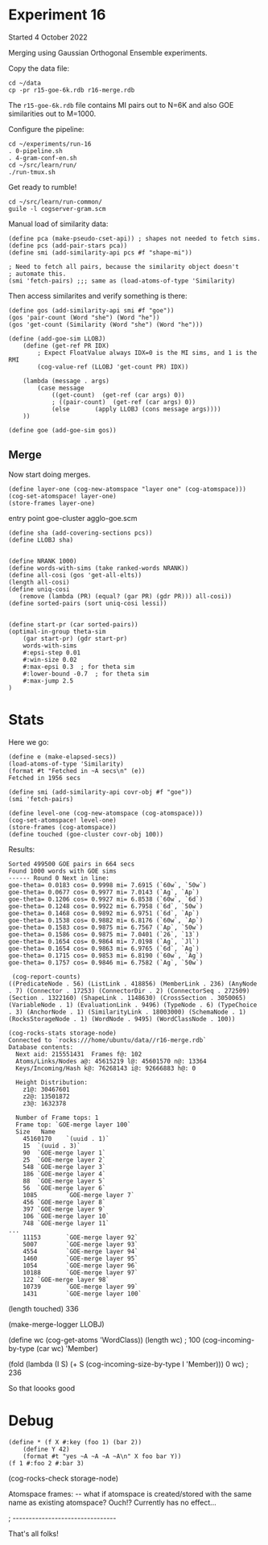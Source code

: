
Experiment 16
=============
Started 4 October 2022

Merging using Gaussian Orthogonal Ensemble experiments.

Copy the data file:
```
cd ~/data
cp -pr r15-goe-6k.rdb r16-merge.rdb
```

The `r15-goe-6k.rdb` file contains MI pairs out to N=6K and also
GOE similarities out to M=1000.

Configure the pipeline:
```
cd ~/experiments/run-16
. 0-pipeline.sh
. 4-gram-conf-en.sh
cd ~/src/learn/run/
./run-tmux.sh
```

Get ready to rumble!
```
cd ~/src/learn/run-common/
guile -l cogserver-gram.scm
```

Manual load of similarity data:
```
(define pca (make-pseudo-cset-api)) ; shapes not needed to fetch sims.
(define pcs (add-pair-stars pca))
(define smi (add-similarity-api pcs #f "shape-mi"))

; Need to fetch all pairs, because the similarity object doesn't
; automate this.
(smi 'fetch-pairs) ;;; same as (load-atoms-of-type 'Similarity)
```

Then access similarites and verify something is there:
```
(define gos (add-similarity-api smi #f "goe"))
(gos 'pair-count (Word "she") (Word "he"))
(gos 'get-count (Similarity (Word "she") (Word "he")))

(define (add-goe-sim LLOBJ)
	(define (get-ref PR IDX)
		; Expect FloatValue always IDX=0 is the MI sims, and 1 is the RMI
		(cog-value-ref (LLOBJ 'get-count PR) IDX))

	(lambda (message . args)
		(case message
			((get-count)  (get-ref (car args) 0))
			; ((pair-count)  (get-ref (car args) 0))
			(else		(apply LLOBJ (cons message args))))
	))

(define goe (add-goe-sim gos))
```

Merge
-----
Now start doing merges.

```
(define layer-one (cog-new-atomspace "layer one" (cog-atomspace)))
(cog-set-atomspace! layer-one)
(store-frames layer-one)
```

entry point
goe-cluster agglo-goe.scm

```
(define sha (add-covering-sections pcs))
(define LLOBJ sha)


(define NRANK 1000)
(define words-with-sims (take ranked-words NRANK))
(define all-cosi (gos 'get-all-elts))
(length all-cosi)
(define uniq-cosi
   (remove (lambda (PR) (equal? (gar PR) (gdr PR))) all-cosi))
(define sorted-pairs (sort uniq-cosi lessi))


(define start-pr (car sorted-pairs))
(optimal-in-group theta-sim
	(gar start-pr) (gdr start-pr)
	words-with-sims
	#:epsi-step 0.01
	#:win-size 0.02
	#:max-epsi 0.3  ; for theta sim
	#:lower-bound -0.7  ; for theta sim
	#:max-jump 2.5
)
```

Stats
=====
Here we go:

```
(define e (make-elapsed-secs))
(load-atoms-of-type 'Similarity)
(format #t "Fetched in ~A secs\n" (e))
Fetched in 1956 secs

(define smi (add-similarity-api covr-obj #f "goe"))
(smi 'fetch-pairs)

(define level-one (cog-new-atomspace (cog-atomspace)))
(cog-set-atomspace! level-one)
(store-frames (cog-atomspace))
(define touched (goe-cluster covr-obj 100))
```

Results:
```
Sorted 499500 GOE pairs in 664 secs
Found 1000 words with GOE sims
------ Round 0 Next in line:
goe-theta= 0.0183 cos= 0.9998 mi= 7.6915 (`60w`, `50w`)
goe-theta= 0.0677 cos= 0.9977 mi= 7.0143 (`Ag`, `Ap`)
goe-theta= 0.1206 cos= 0.9927 mi= 6.8538 (`60w`, `6d`)
goe-theta= 0.1248 cos= 0.9922 mi= 6.7958 (`6d`, `50w`)
goe-theta= 0.1468 cos= 0.9892 mi= 6.9751 (`6d`, `Ap`)
goe-theta= 0.1538 cos= 0.9882 mi= 6.8176 (`60w`, `Ap`)
goe-theta= 0.1583 cos= 0.9875 mi= 6.7567 (`Ap`, `50w`)
goe-theta= 0.1586 cos= 0.9875 mi= 7.0401 (`26`, `13`)
goe-theta= 0.1654 cos= 0.9864 mi= 7.0198 (`Ag`, `Jl`)
goe-theta= 0.1654 cos= 0.9863 mi= 6.9765 (`6d`, `Ag`)
goe-theta= 0.1715 cos= 0.9853 mi= 6.8190 (`60w`, `Ag`)
goe-theta= 0.1757 cos= 0.9846 mi= 6.7582 (`Ag`, `50w`)

 (cog-report-counts)
((PredicateNode . 56) (ListLink . 418856) (MemberLink . 236) (AnyNode . 7) (Connector . 17253) (ConnectorDir . 2) (ConnectorSeq . 272509) (Section . 1322160) (ShapeLink . 1148630) (CrossSection . 3050065) (VariableNode . 1) (EvaluationLink . 9496) (TypeNode . 6) (TypeChoice . 3) (AnchorNode . 1) (SimilarityLink . 18003000) (SchemaNode . 1) (RocksStorageNode . 1) (WordNode . 9495) (WordClassNode . 100))

(cog-rocks-stats storage-node)
Connected to `rocks:///home/ubuntu/data//r16-merge.rdb`
Database contents:
  Next aid: 215551431  Frames f@: 102
  Atoms/Links/Nodes a@: 45615219 l@: 45601570 n@: 13364
  Keys/Incoming/Hash k@: 76268143 i@: 92666883 h@: 0

  Height Distribution:
    z1@: 30467601
    z2@: 13501872
    z3@: 1632378

  Number of Frame tops: 1
  Frame top: `GOE-merge layer 100`
  Size   Name
    45160170    `(uuid . 1)`
    15  `(uuid . 3)`
    90  `GOE-merge layer 1`
    25  `GOE-merge layer 2`
    548 `GOE-merge layer 3`
    186 `GOE-merge layer 4`
    88  `GOE-merge layer 5`
    56  `GOE-merge layer 6`
    1085        `GOE-merge layer 7`
    456 `GOE-merge layer 8`
    397 `GOE-merge layer 9`
    106 `GOE-merge layer 10`
    748 `GOE-merge layer 11`
...
    11153       `GOE-merge layer 92`
    5007        `GOE-merge layer 93`
    4554        `GOE-merge layer 94`
    1460        `GOE-merge layer 95`
    1054        `GOE-merge layer 96`
    10188       `GOE-merge layer 97`
    122 `GOE-merge layer 98`
    10739       `GOE-merge layer 99`
    1431        `GOE-merge layer 100`
```

(length touched)
336

(make-merge-logger LLOBJ)

(define wc (cog-get-atoms 'WordClass))
(length wc)
; 100
(cog-incoming-by-type (car wc) 'Member)

(fold (lambda (I S) (+ S (cog-incoming-size-by-type I 'Member))) 0 wc)
; 236

So that loooks good




Debug
=====

```
(define * (f X #:key (foo 1) (bar 2))
	(define Y 42)
	(format #t "yes ~A ~A ~A ~A\n" X foo bar Y))
(f 1 #:foo 2 #:bar 3)
```

(cog-rocks-check storage-node)


Atomspace frames:
-- what if atomspace is created/stored with the same name as existing
atomspace?   Ouch!? Currently has no effect...

; --------------------------------

That's all folks!

